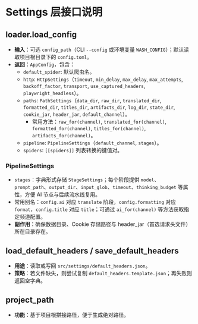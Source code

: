 # Settings 层接口说明

## loader.load_config
- **输入**：可选 `config_path`（CLI `--config` 或环境变量 `WASH_CONFIG`）；默认读取项目根目录下的 `config.toml`。
- **返回**：`AppConfig`，包含：
  - `default_spider`: 默认爬虫名。
  - `http`: `HttpSettings`（`timeout`, `min_delay`, `max_delay`, `max_attempts`, `backoff_factor`, `transport`, `use_captured_headers`, `playwright_headless`）。
  - `paths`: `PathSettings`（`data_dir`, `raw_dir`, `translated_dir`, `formatted_dir`, `titles_dir`, `artifacts_dir`, `log_dir`, `state_dir`, `cookie_jar`, `header_jar`, `default_channel`）。
    - 常用方法：`raw_for(channel)`, `translated_for(channel)`, `formatted_for(channel)`, `titles_for(channel)`, `artifacts_for(channel)`。
  - `pipeline`: `PipelineSettings`（`default_channel`, `stages`）。
  - `spiders`: `[[spiders]]` 列表转换的键值对。

### PipelineSettings
- `stages`：字典形式存储 `StageSettings`；每个阶段提供 `model`、`prompt_path`、`output_dir`、`input_glob`、`timeout`、`thinking_budget` 等属性，方便 AI 节点与后续流水线复用。
- 常用别名：`config.ai` 对应 `translate` 阶段，`config.formatting` 对应 `format`，`config.title` 对应 `title`；可通过 `ai_for(channel)` 等方法获取指定频道配置。
- **副作用**：确保数据目录、Cookie 存储路径与 header_jar（首选请求头文件）所在目录存在。

## load_default_headers / save_default_headers
- **用途**：读取或写回 `src/settings/default_headers.json`。
- **策略**：若文件缺失，则尝试复制 `default_headers.template.json`；再失败则返回空字典。

## project_path
- **功能**：基于项目根拼接路径，便于生成绝对路径。
